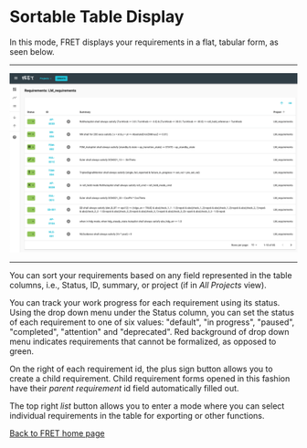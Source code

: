 # Sortable Table Display

In this mode, FRET displays your requirements in a flat, tabular form, as seen below.

***

<img src="../../screen_shots/SortableTable.png">

***

You can sort your requirements based on any field represented in the table columns,
i.e., Status, ID, summary, or project (if in _All Projects_ view).

You can track your work progress for each requirement using its status.  Using the drop down menu under the Status column, you can set the status of each requirement to one of six values: "default", "in progress", "paused", "completed", "attention" and "deprecated".  Red background of drop down menu indicates requirements that cannot be formalized, as opposed to green. 

On the right of each requirement id, the plus sign button allows you to create a child requirement. Child requirement forms opened in this fashion have their _parent requirement_ id field automatically filled out.

The top right _list_ button allows you to enter a mode where you can select individual requirements in the table for exporting or other functions.

[Back to FRET home page](../../userManual.md)
